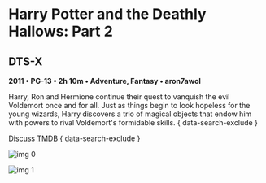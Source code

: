 # Harry Potter and the Deathly Hallows: Part 2

## DTS-X

**2011 • PG-13 • 2h 10m • Adventure, Fantasy • aron7awol**

Harry, Ron and Hermione continue their quest to vanquish the evil Voldemort once and for all. Just as things begin to look hopeless for the young wizards, Harry discovers a trio of magical objects that endow him with powers to rival Voldemort's formidable skills.
{ data-search-exclude }

[Discuss](https://www.avsforum.com/threads/bass-eq-for-filtered-movies.2995212/post-56876114)  [TMDB](https://www.themoviedb.org/movie/12445)
{ data-search-exclude }

![img 0](https://i.imgur.com/1eKlFwQ.jpg)

![img 1](https://i.imgur.com/C50tM98.jpg)

